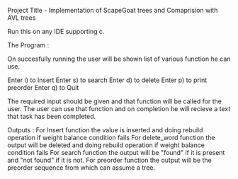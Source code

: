 
Project Title - Implementation of ScapeGoat trees and Comaprision with AVL trees


Run this on any IDE supporting c.

The Program :

On succesfully running the user will be shown list of various function he can use.

Enter i) to Insert 
Enter s) to search 
Enter d) to delete
Enter p) to print preorder
Enter q) to Quit

The required input should be given and that function will be called for the user. The user can use that function and on completion he will recieve a text that task has been completed.

Outputs :
For Insert function the value is inserted and doing rebuild operation if weight balance condition fails
For delete_word function the output will be deleted and doing rebuild operation if weight balance condition fails
For search function the output will be "found" if it is present and "not found" if it is not.
For preorder function the output will be the preorder sequence from which can assume a tree.
